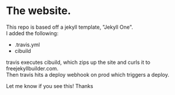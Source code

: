 # The website.
  
This repo is based off a jekyll template, "Jekyll One".  
I added the following:  
* .travis.yml
* cibuild
  
travis executes cibuild, which zips up the site and curls it to freejekyllbuilder.com.  
Then travis hits a deploy webhook on prod which triggers a deploy.
  
Let me know if you see this!  Thanks
